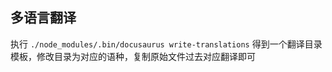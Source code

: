 ## 多语言翻译
执行 `./node_modules/.bin/docusaurus write-translations` 得到一个翻译目录模板，修改目录为对应的语种，复制原始文件过去对应翻译即可